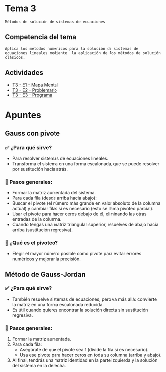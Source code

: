 # Tema 3
    Métodos de solución de sistemas de ecuaciones

## Competencia del tema
    Aplica los métodos numéricos para la solución de sistemas de ecuaciones lineales mediante  la aplicación de los métodos de solución clásicos.

## Actividades
- [T3 - E1 - Mapa Mental](/Tema%203/Evidencia%201/)
- [T3 - E2 - Problemario](/Tema%203/Evidencia%202/)
- [T3 - E3 - Programa](/Tema%203/Evidencia%203/)

# Apuntes

## Gauss con pivote

### ✅ ¿Para qué sirve?
- Para resolver sistemas de ecuaciones lineales.
- Transforma el sistema en una forma escalonada, que se puede resolver por sustitución hacia atrás.

### 🧮 Pasos generales:
- Formar la matriz aumentada del sistema.
- Para cada fila (desde arriba hacia abajo):
- Buscar el pivote (el número más grande en valor absoluto de la columna actual) y cambiar filas si es necesario (esto se llama pivoteo parcial).
- Usar el pivote para hacer ceros debajo de él, eliminando las otras entradas de la columna.
- Cuando tengas una matriz triangular superior, resuelves de abajo hacia arriba (sustitución regresiva).

### 🔎 ¿Qué es el pivoteo?
- Elegir el mayor número posible como pivote para evitar errores numéricos y mejorar la precisión.

## Método de Gauss-Jordan

### ✅ ¿Para qué sirve?
- También resuelve sistemas de ecuaciones, pero va más allá: convierte la matriz en una forma escalonada reducida.
- Es útil cuando quieres encontrar la solución directa sin sustitución regresiva.

### 🧮 Pasos generales:
1. Formar la matriz aumentada.
2. Para cada fila:
    - Asegúrate de que el pivote sea 1 (divide la fila si es necesario).
    - Usa ese pivote para hacer ceros en toda su columna (arriba y abajo).
3. Al final, tendrás una matriz identidad en la parte izquierda y la solución del sistema en la derecha.